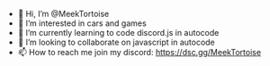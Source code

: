 - 👋 Hi, I’m @MeekTortoise
- 👀 I’m interested in cars and games
- 🌱 I’m currently learning to code discord.js in autocode
- 💞️ I’m looking to collaborate on javascript in autocode
- 📫 How to reach me join my discord: https://dsc.gg/MeekTortoise

<!---
MeekTortoise/MeekTortoise is a ✨ special ✨ repository because its `README.md` (this file) appears on your GitHub profile.
You can click the Preview link to take a look at your changes.
--->
